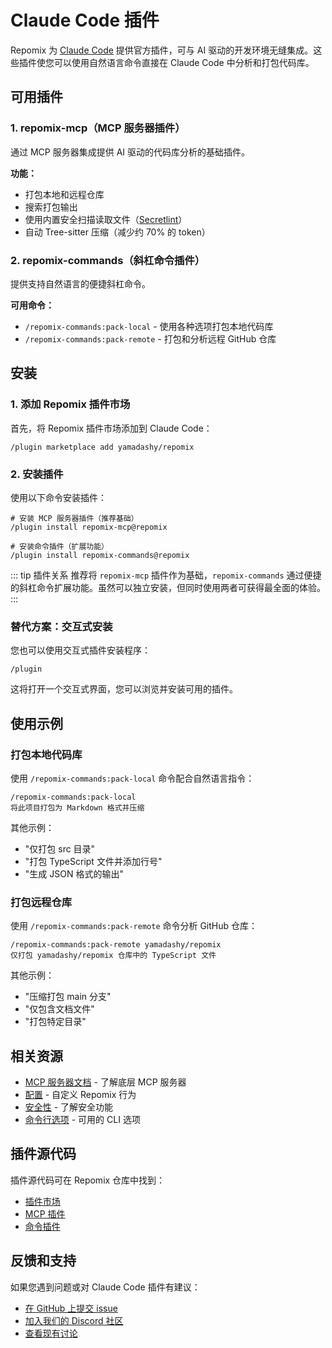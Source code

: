 # Claude Code 插件

Repomix 为 [Claude Code](https://docs.anthropic.com/en/docs/claude-code/overview) 提供官方插件，可与 AI 驱动的开发环境无缝集成。这些插件使您可以使用自然语言命令直接在 Claude Code 中分析和打包代码库。

## 可用插件

### 1. repomix-mcp（MCP 服务器插件）

通过 MCP 服务器集成提供 AI 驱动的代码库分析的基础插件。

**功能：**
- 打包本地和远程仓库
- 搜索打包输出
- 使用内置安全扫描读取文件（[Secretlint](https://github.com/secretlint/secretlint)）
- 自动 Tree-sitter 压缩（减少约 70% 的 token）

### 2. repomix-commands（斜杠命令插件）

提供支持自然语言的便捷斜杠命令。

**可用命令：**
- `/repomix-commands:pack-local` - 使用各种选项打包本地代码库
- `/repomix-commands:pack-remote` - 打包和分析远程 GitHub 仓库

## 安装

### 1. 添加 Repomix 插件市场

首先，将 Repomix 插件市场添加到 Claude Code：

```text
/plugin marketplace add yamadashy/repomix
```

### 2. 安装插件

使用以下命令安装插件：

```text
# 安装 MCP 服务器插件（推荐基础）
/plugin install repomix-mcp@repomix

# 安装命令插件（扩展功能）
/plugin install repomix-commands@repomix
```

::: tip 插件关系
推荐将 `repomix-mcp` 插件作为基础，`repomix-commands` 通过便捷的斜杠命令扩展功能。虽然可以独立安装，但同时使用两者可获得最全面的体验。
:::

### 替代方案：交互式安装

您也可以使用交互式插件安装程序：

```text
/plugin
```

这将打开一个交互式界面，您可以浏览并安装可用的插件。

## 使用示例

### 打包本地代码库

使用 `/repomix-commands:pack-local` 命令配合自然语言指令：

```text
/repomix-commands:pack-local
将此项目打包为 Markdown 格式并压缩
```

其他示例：
- "仅打包 src 目录"
- "打包 TypeScript 文件并添加行号"
- "生成 JSON 格式的输出"

### 打包远程仓库

使用 `/repomix-commands:pack-remote` 命令分析 GitHub 仓库：

```text
/repomix-commands:pack-remote yamadashy/repomix
仅打包 yamadashy/repomix 仓库中的 TypeScript 文件
```

其他示例：
- "压缩打包 main 分支"
- "仅包含文档文件"
- "打包特定目录"

## 相关资源

- [MCP 服务器文档](/guide/mcp-server) - 了解底层 MCP 服务器
- [配置](/guide/configuration) - 自定义 Repomix 行为
- [安全性](/guide/security) - 了解安全功能
- [命令行选项](/guide/command-line-options) - 可用的 CLI 选项

## 插件源代码

插件源代码可在 Repomix 仓库中找到：

- [插件市场](https://github.com/yamadashy/repomix/tree/main/.claude-plugin)
- [MCP 插件](https://github.com/yamadashy/repomix/tree/main/.claude/plugins/repomix-mcp)
- [命令插件](https://github.com/yamadashy/repomix/tree/main/.claude/plugins/repomix-commands)

## 反馈和支持

如果您遇到问题或对 Claude Code 插件有建议：

- [在 GitHub 上提交 issue](https://github.com/yamadashy/repomix/issues)
- [加入我们的 Discord 社区](https://discord.gg/wNYzTwZFku)
- [查看现有讨论](https://github.com/yamadashy/repomix/discussions)
